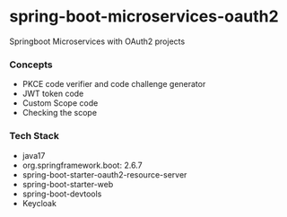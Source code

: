 # spring-boot-microservices-oauth2
Springboot Microservices with OAuth2 projects

### Concepts
- PKCE code verifier and code challenge generator
- JWT token code 
- Custom Scope code
- Checking the scope

### Tech Stack
- java17
- org.springframework.boot: 2.6.7
- spring-boot-starter-oauth2-resource-server
- spring-boot-starter-web
- spring-boot-devtools
- Keycloak